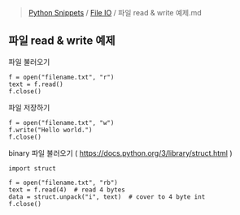 > [Python Snippets](../README.md) / [File IO](README.md) / 파일 read & write 예제.md
## 파일 read & write 예제

파일 불러오기

    f = open("filename.txt", "r")
    text = f.read()
    f.close()
    
파일 저장하기

    f = open("filename.txt", "w")
    f.write("Hello world.")
    f.close()
    
binary 파일 불러오기 ( https://docs.python.org/3/library/struct.html )

    import struct

    f = open("filename.txt", "rb")
    text = f.read(4)  # read 4 bytes
    data = struct.unpack("i", text)  # cover to 4 byte int
    f.close()